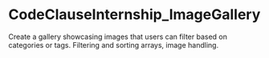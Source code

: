 # CodeClauseInternship_ImageGallery
Create a gallery showcasing images that users can filter based on categories or tags.
Filtering and sorting arrays, image handling.
